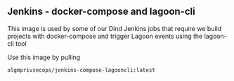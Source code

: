 ## Jenkins - docker-compose and lagoon-cli

This image is used by some of our Dind Jenkins jobs that require we build projects with docker-compose and trigger Lagoon events using the lagoon-cli tool

Use this image by pulling

`algmprivsecops/jenkins-compose-lagooncli:latest`